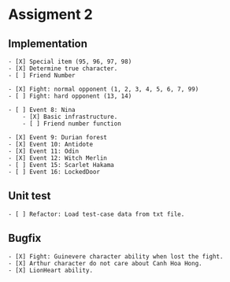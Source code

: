 # Assigment 2

## Implementation

    - [X] Special item (95, 96, 97, 98)
    - [X] Determine true character.
    - [ ] Friend Number

    - [X] Fight: normal opponent (1, 2, 3, 4, 5, 6, 7, 99)
    - [ ] Fight: hard opponent (13, 14)

    - [ ] Event 8: Nina
        - [X] Basic infrastructure.
        - [ ] Friend number function

    - [X] Event 9: Durian forest
    - [X] Event 10: Antidote
    - [X] Event 11: Odin
    - [X] Event 12: Witch Merlin
    - [ ] Event 15: Scarlet Hakama
    - [ ] Event 16: LockedDoor

## Unit test

    - [ ] Refactor: Load test-case data from txt file.

## Bugfix

    - [X] Fight: Guinevere character ability when lost the fight.
    - [X] Arthur character do not care about Canh Hoa Hong.
    - [X] LionHeart ability.
